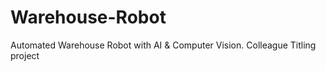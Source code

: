 # Warehouse-Robot
Automated Warehouse Robot with AI &amp; Computer Vision. Colleague Titling project

